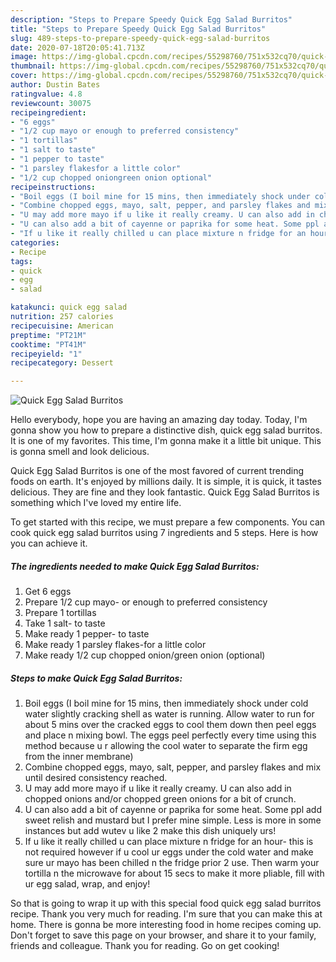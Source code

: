 ```yaml
---
description: "Steps to Prepare Speedy Quick Egg Salad Burritos"
title: "Steps to Prepare Speedy Quick Egg Salad Burritos"
slug: 489-steps-to-prepare-speedy-quick-egg-salad-burritos
date: 2020-07-18T20:05:41.713Z
image: https://img-global.cpcdn.com/recipes/55298760/751x532cq70/quick-egg-salad-burritos-recipe-main-photo.jpg
thumbnail: https://img-global.cpcdn.com/recipes/55298760/751x532cq70/quick-egg-salad-burritos-recipe-main-photo.jpg
cover: https://img-global.cpcdn.com/recipes/55298760/751x532cq70/quick-egg-salad-burritos-recipe-main-photo.jpg
author: Dustin Bates
ratingvalue: 4.8
reviewcount: 30075
recipeingredient:
- "6 eggs"
- "1/2 cup mayo or enough to preferred consistency"
- "1 tortillas"
- "1 salt to taste"
- "1 pepper to taste"
- "1 parsley flakesfor a little color"
- "1/2 cup chopped oniongreen onion optional"
recipeinstructions:
- "Boil eggs (I boil mine for 15 mins, then immediately shock under cold water slightly cracking shell as water is running. Allow water to run for about 5 mins over the cracked eggs to cool them down then peel eggs and place n mixing bowl. The eggs peel perfectly every time using this method because u r allowing the cool water to separate the firm egg from the inner membrane)"
- "Combine chopped eggs, mayo, salt, pepper, and parsley flakes and mix until desired consistency reached."
- "U may add more mayo if u like it really creamy. U can also add in chopped onions and/or chopped green onions for a bit of crunch."
- "U can also add a bit of cayenne or paprika for some heat. Some ppl add sweet relish and mustard but I prefer mine simple. Less is more in some instances but add wutev u like 2 make this dish uniquely urs!"
- "If u like it really chilled u can place mixture n fridge for an hour- this is not required however if u cool ur eggs under the cold water and make sure ur mayo has been chilled n the fridge prior 2 use. Then warm your tortilla n the microwave for about 15 secs to make it more pliable,  fill with ur egg salad, wrap, and enjoy!"
categories:
- Recipe
tags:
- quick
- egg
- salad

katakunci: quick egg salad 
nutrition: 257 calories
recipecuisine: American
preptime: "PT21M"
cooktime: "PT41M"
recipeyield: "1"
recipecategory: Dessert

---
```



![Quick Egg Salad Burritos](https://img-global.cpcdn.com/recipes/55298760/751x532cq70/quick-egg-salad-burritos-recipe-main-photo.jpg)

Hello everybody, hope you are having an amazing day today. Today, I'm gonna show you how to prepare a distinctive dish, quick egg salad burritos. It is one of my favorites. This time, I'm gonna make it a little bit unique. This is gonna smell and look delicious.

Quick Egg Salad Burritos is one of the most favored of current trending foods on earth. It's enjoyed by millions daily. It is simple, it is quick, it tastes delicious. They are fine and they look fantastic. Quick Egg Salad Burritos is something which I've loved my entire life.




To get started with this recipe, we must prepare a few components. You can cook quick egg salad burritos using 7 ingredients and 5 steps. Here is how you can achieve it.

<!--inarticleads1-->

##### The ingredients needed to make Quick Egg Salad Burritos:

1. Get 6 eggs
1. Prepare 1/2 cup mayo- or enough to preferred consistency
1. Prepare 1 tortillas
1. Take 1 salt- to taste
1. Make ready 1 pepper- to taste
1. Make ready 1 parsley flakes-for a little color
1. Make ready 1/2 cup chopped onion/green onion (optional)




<!--inarticleads2-->

##### Steps to make Quick Egg Salad Burritos:

1. Boil eggs (I boil mine for 15 mins, then immediately shock under cold water slightly cracking shell as water is running. Allow water to run for about 5 mins over the cracked eggs to cool them down then peel eggs and place n mixing bowl. The eggs peel perfectly every time using this method because u r allowing the cool water to separate the firm egg from the inner membrane)
1. Combine chopped eggs, mayo, salt, pepper, and parsley flakes and mix until desired consistency reached.
1. U may add more mayo if u like it really creamy. U can also add in chopped onions and/or chopped green onions for a bit of crunch.
1. U can also add a bit of cayenne or paprika for some heat. Some ppl add sweet relish and mustard but I prefer mine simple. Less is more in some instances but add wutev u like 2 make this dish uniquely urs!
1. If u like it really chilled u can place mixture n fridge for an hour- this is not required however if u cool ur eggs under the cold water and make sure ur mayo has been chilled n the fridge prior 2 use. Then warm your tortilla n the microwave for about 15 secs to make it more pliable,  fill with ur egg salad, wrap, and enjoy!




So that is going to wrap it up with this special food quick egg salad burritos recipe. Thank you very much for reading. I'm sure that you can make this at home. There is gonna be more interesting food in home recipes coming up. Don't forget to save this page on your browser, and share it to your family, friends and colleague. Thank you for reading. Go on get cooking!

